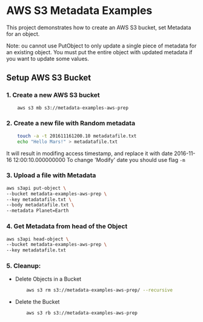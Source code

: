 # AWS S3 Metadata Examples

This project demonstrates how to create an AWS S3 bucket, set Metadata for an object.

 Note: ou cannot use PutObject to only update a single piece of metadata for an existing object. You must put the entire object with updated metadata if you want to update some values.

## Setup AWS S3 Bucket

### 1. Create a new AWS S3 bucket

```sh
    aws s3 mb s3://metadata-examples-aws-prep
```
### 2. Create a new file with Random metadata

```sh
    touch -a -t 201611161200.10 metadatafile.txt
    echo "Hello Mars!" > metadatafile.txt
```
It will result in modifing access timestamp, and replace it with date 2016-11-16 12:00:10.000000000 To change 'Modify' date you should use flag `-m`

### 3. Upload a file with Metadata

```sh
aws s3api put-object \
--bucket metadata-examples-aws-prep \
--key metadatafile.txt \
--body metadatafile.txt \
--metadata Planet=Earth
```

### 4. Get Metadata from head of the Object

```sh
aws s3api head-object \
--bucket metadata-examples-aws-prep \
--key metadatafile.txt 
```


### 5. Cleanup: 

- Delete Objects in a Bucket

    ```sh
        aws s3 rm s3://metadata-examples-aws-prep/ --recursive
    ```


- Delete the Bucket


    ```sh
        aws s3 rb s3://metadata-examples-aws-prep
    ```